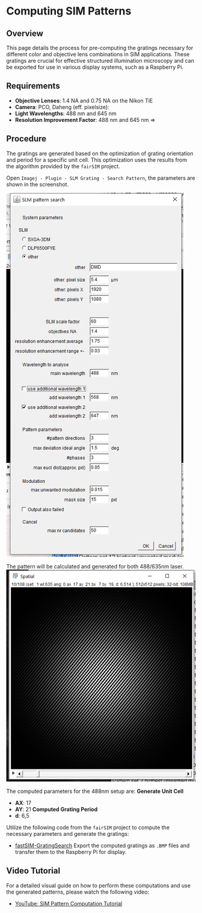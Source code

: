 # Computing SIM Patterns

## Overview
This page details the process for pre-computing the gratings necessary for different color and objective lens combinations in SIM applications. These gratings are crucial for effective structured illumination microscopy and can be exported for use in various display systems, such as a Raspberry Pi.

## Requirements
- **Objective Lenses**: 1.4 NA and 0.75 NA on the Nikon TiE
- **Camera**: PCO, Daheng (eff. pixelsize):
- **Light Wavelengths**: 488 nm and 645 nm
- **Resolution Improvement Factor**: 488 nm and 645 nm =>




## Procedure
The gratings are generated based on the optimization of grating orientation and period for a specific unit cell. This optimization uses the results from the algorithm provided by the `fairSIM` project.

Open `Imagej - Plugin - SLM Grating - Search Pattern`, the parameters are shown in the screenshot.

![](./IMAGES/PatternGeneration_FairSIM.png)

The pattern will be calculated and generated for both 488/635nm laser.
![](./IMAGES/Generated_Pattern.png)


The computed parameters for the 488nm setup are:
**Generate Unit Cell**
- **AX**: 17
- **AY**: 21
**Computed Grating Period**
- **d**: 6,5

Utilize the following code from the `fairSIM` project to compute the necessary parameters and generate the gratings:
- [fastSIM-GratingSearch](https://github.com/fairSIM/fastSIM-GratingSearch)
Export the computed gratings as `.BMP` files and transfer them to the Raspberry Pi for display.

## Video Tutorial
For a detailed visual guide on how to perform these computations and use the generated patterns, please watch the following video:
- [YouTube: SIM Pattern Computation Tutorial](https://www.youtube.com/embed/aXX3RFpRFnk?si=47u4XIKV5_FygkGJ)
